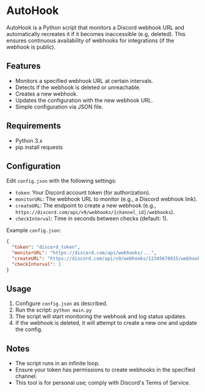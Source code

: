 # AutoHook

AutoHook is a Python script that monitors a Discord webhook URL and automatically recreates it if it becomes inaccessible (e.g, deleted). This ensures continuous availability of webhooks for integrations (if the webhook is public).

## Features
- Monitors a specified webhook URL at certain intervals.
- Detects if the webhook is deleted or unreachable.
- Creates a new webhook.
- Updates the configuration with the new webhook URL.
- Simple configuration via JSON file.

## Requirements
- Python 3.x
- pip install requests

## Configuration
Edit `config.json` with the following settings:
- `token`: Your Discord account token (for authorization).
- `monitorURL`: The webhook URL to monitor (e.g., a Discord webhook link).
- `createURL`: The endpoint to create a new webhook (e.g., `https://discord.com/api/v9/webhooks/{channel_id}/webhooks`).
- `checkInterval`: Time in seconds between checks (default: 1).

Example `config.json`:
```json
{
  "token": "discord_token",
  "monitorURL": "https://discord.com/api/webhooks/...",
  "createURL": "https://discord.com/api/v9/webhooks/12345678915/webhooks",
  "checkInterval": 1
}
```

## Usage
1. Configure `config.json` as described.
2. Run the script: `python main.py`
3. The script will start monitoring the webhook and log status updates.
4. If the webhook is deleted, it will attempt to create a new one and update the config.

## Notes
- The script runs in an infinite loop.
- Ensure your token has permissions to create webhooks in the specified channel.
- This tool is for personal use; comply with Discord's Terms of Service.
